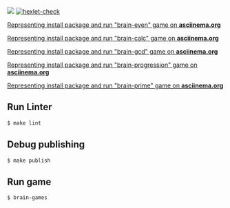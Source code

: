 <a href="https://codeclimate.com/github/danilaprokoshev/frontend-project-lvl1/maintainability"><img src="https://api.codeclimate.com/v1/badges/d7cc6712c679ec9d36d4/maintainability" /></a>
[![hexlet-check](https://github.com/danilaprokoshev/frontend-project-lvl1/workflows/hexlet-check/badge.svg)](https://github.com/danilaprokoshev/frontend-project-lvl1/actions)

<a href="https://asciinema.org/a/EPMljQnbq47E8Mf4QmWioVjOq">Representing install package and run "brain-even" game on <b>asciinema.org</b></a>

<a href="https://asciinema.org/a/L3cqyRdaIDyZ1nxBE0tEcbNUQ">Representing install package and run "brain-calc" game on <b>asciinema.org</b></a>

<a href="https://asciinema.org/a/af5D1KYXys1jgfvKJBTAAf5Up">Representing install package and run "brain-gcd" game on <b>asciinema.org</b></a>

<a href="https://asciinema.org/a/VuKvOPt1pdiWW7Gfm7ORTa4kX">Representing install package and run "brain-progression" game on <b>asciinema.org</b></a>

<a href="https://asciinema.org/a/3yEfzdGg5VG6V3f9N1lv1x8yk">Representing install package and run "brain-prime" game on <b>asciinema.org</b></a>

## Run Linter

```sh
$ make lint
```

## Debug publishing

```sh
$ make publish
``` 

## Run game

```sh
$ brain-games
```
